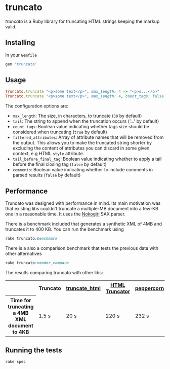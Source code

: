 # truncato

*truncato* is a Ruby library for truncating HTML strings keeping the markup valid.

## Installing

In your `Gemfile`

```ruby
gem 'truncato'
```

## Usage

```ruby
Truncato.truncate "<p>some text</p>", max_length: 4 => "<p>s...</p>"
Truncato.truncate "<p>some text</p>", max_length: 4, count_tags: false => "<p>some...</p>"
```

The configuration options are:

* `max_length`: The size, in characters, to truncate (`30` by default)
* `tail`: The string to append when the truncation occurs ('...' by default)
* `count_tags`: Boolean value indicating whether tags size should be considered when truncating (`true` by default)
* `filtered_attributes`: Array of attribute names that will be removed from the output. This allows you to make the truncated string shorter by excluding the content of attributes you can discard in some given context, e.g HTML `style` attribute.
* `tail_before_final_tag`: Boolean value indicating whether to apply a tail before the final closing tag (`false` by default)
* `comments`: Boolean value indicating whether to include comments in parsed results (`false` by default)

## Performance

Truncato was designed with performance in mind. Its main motivation was that existing libs couldn't truncate a multiple-MB document into a few-KB one in a reasonable time. It uses the [Nokogiri](http://nokogiri.org/) SAX parser.

There is a benchmark included that generates a synthetic XML of 4MB and truncates it to 400 KB. You can run the benchmark using

```ruby
rake truncato:benchmark
```

There is a also a comparison benchmark that tests the previous data with other alternatives

```ruby
rake truncato:vendor_compare
```

The results comparing truncato with other libs:

<table>
  <tr>
    <th></th>
    <th>Truncato</th>
    <th><a href="https://github.com/ianwhite/truncate_html">truncate_html</a></th>
    <th><a href="https://github.com/nono/HTML-Truncator">HTML Truncator</a></th>
    <th><a href="https://github.com/wadewest/peppercorn">peppercorn</a></th>
  </tr>
  <tr>
    <th>Time for truncating a 4MB XML document to 4KB</th>
    <td>1.5 s</td>
    <td>20 s</td>
    <td>220 s</td>
    <td>232 s</td>
  </tr>
</table>

## Running the tests

```ruby
rake spec
```


